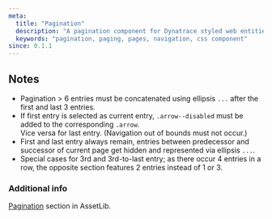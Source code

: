 ```yaml
---
meta:
  title: "Pagination"
  description: "A pagination component for Dynatrace styled web entities with css and markup examples."
  keywords: "pagination, paging, pages, navigation, css component"
since: 0.1.1
---
```


## Notes

* Pagination > 6 entries must be concatenated using ellipsis `...` after the first and last 3 entries.
* If first entry is selected as current entry, `.arrow--disabled` must be added to the corresponding `.arrow`.  
Vice versa for last entry. (Navigation out of bounds must not occur.)
* First and last entry always remain, entries between predecessor and successor of current page get hidden and represented via ellipsis `...`.
* Special cases for 3rd and 3rd-to-last entry; as there occur 4 entries in a row, the opposite section features 2 entries instead of 1 or 3.

### Additional info

[Pagination](http://assets.ruxitlabs.com/styleguide/component/pagination) section in AssetLib.
